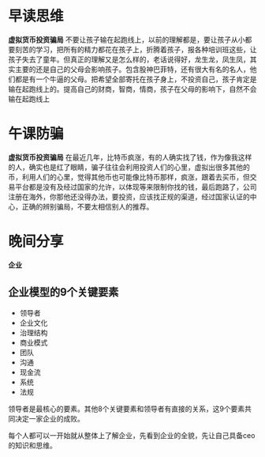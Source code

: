 # 早读思维
**虚拟货币投资骗局**
不要让孩子输在起跑线上，以前的理解都是，要让孩子从小都要刻苦的学习，把所有的精力都花在孩子上，折腾着孩子，报各种培训班这些，让孩子失去了童年。但真正的理解又是怎么样的，老话说得好，龙生龙，凤生凤，其实主要的还是自己的父母会影响孩子。包含股神巴菲特，还有很大有名的名人，他们都是有一个牛逼的父母。把希望全部寄托在孩子身上，不投资自己，孩子肯定是输在起跑线上的。提高自己的财商，智商，情商，孩子在父母的影响下，自然不会输在起跑线上


# 午课防骗
**虚拟货币投资骗局**
在最近几年，比特币疯涨，有的人确实找了钱，作为像我这样的人，确实也是红了眼睛，骗子往往会利用投资人们的心里，虚拟出很多其他的币，利用人们的心里，觉得其他币也可能像比特币那样，疯涨，跟着去买币，但交易平台都是没有及经过国家的允许，以体现等来限制你找的钱，最后跑路了，公司注册在海外，你那他还没得办法，要投资，应该找正规的渠道，经过国家认证的中心，正确的辨别骗局，不要太相信别人的推荐。
# 晚间分享
**企业**

## 企业模型的9个关键要素

- 领导者
- 企业文化
- 治理结构
- 商业模式
- 团队
- 沟通
- 现金流
- 系统
- 法规

领导者是最核心的要素。其他8个关键要素和领导者有直接的关系，这9个要素共同决定一家企业的成败。



每个人都可以一开始就从整体上了解企业，先看到企业的全貌，先让自己具备ceo的知识和思维。